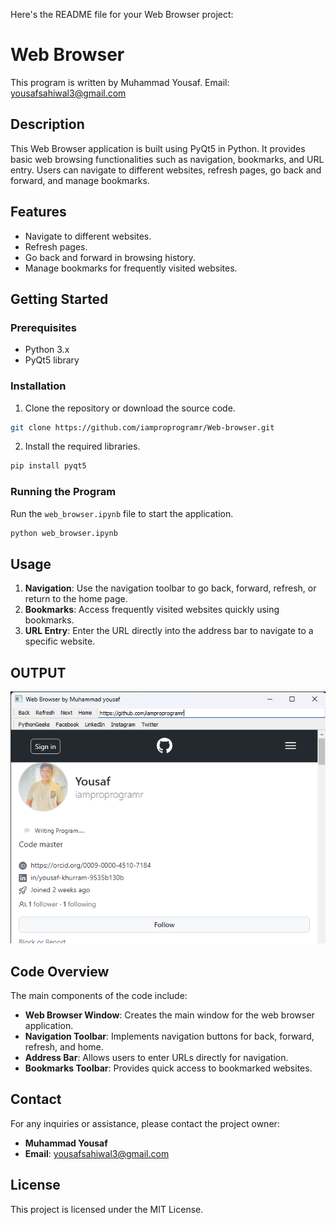 Here's the README file for your Web Browser project:


# Web Browser

This program is written by Muhammad Yousaf.
Email: yousafsahiwal3@gmail.com

## Description

This Web Browser application is built using PyQt5 in Python. It provides basic web browsing functionalities such as navigation, bookmarks, and URL entry. Users can navigate to different websites, refresh pages, go back and forward, and manage bookmarks.

## Features

- Navigate to different websites.
- Refresh pages.
- Go back and forward in browsing history.
- Manage bookmarks for frequently visited websites.

## Getting Started

### Prerequisites

- Python 3.x
- PyQt5 library

### Installation

1. Clone the repository or download the source code.

```bash
git clone https://github.com/iamproprogramr/Web-browser.git
```

2. Install the required libraries.

```bash
pip install pyqt5
```

### Running the Program

Run the `web_browser.ipynb` file to start the application.

```bash
python web_browser.ipynb
```

## Usage

1. **Navigation**: Use the navigation toolbar to go back, forward, refresh, or return to the home page.
2. **Bookmarks**: Access frequently visited websites quickly using bookmarks.
3. **URL Entry**: Enter the URL directly into the address bar to navigate to a specific website.
## OUTPUT

![web browser](output.png)

## Code Overview

The main components of the code include:

- **Web Browser Window**: Creates the main window for the web browser application.
- **Navigation Toolbar**: Implements navigation buttons for back, forward, refresh, and home.
- **Address Bar**: Allows users to enter URLs directly for navigation.
- **Bookmarks Toolbar**: Provides quick access to bookmarked websites.

## Contact

For any inquiries or assistance, please contact the project owner:

- **Muhammad Yousaf**
- **Email**: yousafsahiwal3@gmail.com

## License

This project is licensed under the MIT License.
```
